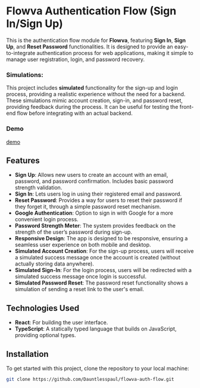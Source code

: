 # Flowva Authentication Flow (Sign In/Sign Up)

This is the authentication flow module for **Flowva**, featuring **Sign In**, **Sign Up**, and **Reset Password** functionalities. It is designed to provide an easy-to-integrate authentication process for web applications, making it simple to manage user registration, login, and password recovery.

### Simulations:

This project includes **simulated** functionality for the sign-up and login process, providing a realistic experience without the need for a backend. These simulations mimic account creation, sign-in, and password reset, providing feedback during the process. It can be useful for testing the front-end flow before integrating with an actual backend.

### Demo

[demo](https://flowva-auth-flow.vercel.app/)

## Features

- **Sign Up**: Allows new users to create an account with an email, password, and password confirmation. Includes basic password strength validation.
- **Sign In**: Lets users log in using their registered email and password.
- **Reset Password**: Provides a way for users to reset their password if they forget it, through a simple password reset mechanism.
- **Google Authentication**: Option to sign in with Google for a more convenient login process.
- **Password Strength Meter**: The system provides feedback on the strength of the user’s password during sign-up.
- **Responsive Design**: The app is designed to be responsive, ensuring a seamless user experience on both mobile and desktop.
- **Simulated Account Creation**: For the sign-up process, users will receive a simulated success message once the account is created (without actually storing data anywhere).
- **Simulated Sign-In**: For the login process, users will be redirected with a simulated success message once login is successful.
- **Simulated Password Reset**: The password reset functionality shows a simulation of sending a reset link to the user's email.

## Technologies Used

- **React**: For building the user interface.
- **TypeScript**: A statically typed language that builds on JavaScript, providing optional types.

## Installation

To get started with this project, clone the repository to your local machine:

```bash
git clone https://github.com/Dauntlesspaul/flowva-auth-flow.git
```
